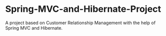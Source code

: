 # Spring-MVC-and-Hibernate-Project
A project based on Customer Relationship Management with the help of Spring MVC and Hibernate.
